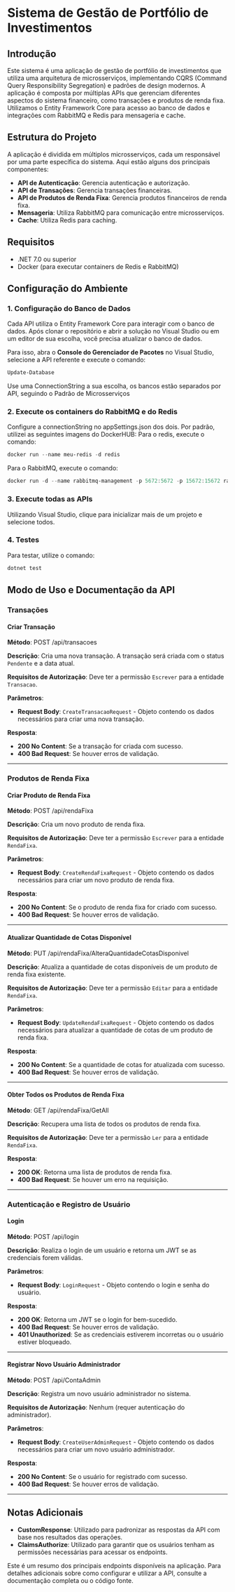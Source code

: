 # Sistema de Gestão de Portfólio de Investimentos

## Introdução

Este sistema é uma aplicação de gestão de portfólio de investimentos que utiliza uma arquitetura de microsserviços, implementando CQRS (Command Query Responsibility Segregation) e padrões de design modernos. A aplicação é composta por múltiplas APIs que gerenciam diferentes aspectos do sistema financeiro, como transações e produtos de renda fixa. Utilizamos o Entity Framework Core para acesso ao banco de dados e integrações com RabbitMQ e Redis para mensageria e cache.

## Estrutura do Projeto

A aplicação é dividida em múltiplos microsserviços, cada um responsável por uma parte específica do sistema. Aqui estão alguns dos principais componentes:

- **API de Autenticação**: Gerencia autenticação e autorização.
- **API de Transações**: Gerencia transações financeiras.
- **API de Produtos de Renda Fixa**: Gerencia produtos financeiros de renda fixa.
- **Mensageria**: Utiliza RabbitMQ para comunicação entre microsserviços.
- **Cache**: Utiliza Redis para caching.

## Requisitos

- .NET 7.0 ou superior
- Docker (para executar containers de Redis e RabbitMQ)

## Configuração do Ambiente

### 1. Configuração do Banco de Dados

Cada API utiliza o Entity Framework Core para interagir com o banco de dados. Após clonar o repositório e abrir a solução no Visual Studio ou em um editor de sua escolha, você precisa atualizar o banco de dados. 

Para isso, abra o **Console do Gerenciador de Pacotes** no Visual Studio, selecione a API referente e execute o comando:

```powershell
Update-Database
```

Use uma ConnectionString a sua escolha, os bancos estão separados por API, seguindo o Padrão de Microsserviços

### 2. Execute os containers do RabbitMQ e do Redis

Configure a connectionString no appSettings.json dos dois. Por padrão, utilizei as seguintes imagens do DockerHUB:
Para o redis, execute o comando:
```powershell
docker run --name meu-redis -d redis
```
Para o RabbitMQ, execute o comando:
```powershell
docker run -d --name rabbitmq-management -p 5672:5672 -p 15672:15672 rabbitmq:management
```
### 3. Execute todas as APIs

Utilizando Visual Studio, clique para inicializar mais de um projeto e selecione todos.

### 4. Testes

Para testar, utilize o comando:

```powershell
dotnet test
```

## Modo de Uso e Documentação da API

### Transações

#### Criar Transação

**Método**: POST /api/transacoes

**Descrição**: Cria uma nova transação. A transação será criada com o status `Pendente` e a data atual.

**Requisitos de Autorização**: Deve ter a permissão `Escrever` para a entidade `Transacao`.

**Parâmetros**:
- **Request Body**: `CreateTransacaoRequest` - Objeto contendo os dados necessários para criar uma nova transação.

**Resposta**:
- **200 No Content**: Se a transação for criada com sucesso.
- **400 Bad Request**: Se houver erros de validação.

---

### Produtos de Renda Fixa

#### Criar Produto de Renda Fixa

**Método**: POST /api/rendaFixa

**Descrição**: Cria um novo produto de renda fixa.

**Requisitos de Autorização**: Deve ter a permissão `Escrever` para a entidade `RendaFixa`.

**Parâmetros**:
- **Request Body**: `CreateRendaFixaRequest` - Objeto contendo os dados necessários para criar um novo produto de renda fixa.

**Resposta**:
- **200 No Content**: Se o produto de renda fixa for criado com sucesso.
- **400 Bad Request**: Se houver erros de validação.

---

#### Atualizar Quantidade de Cotas Disponível

**Método**: PUT /api/rendaFixa/AlteraQuantidadeCotasDisponivel

**Descrição**: Atualiza a quantidade de cotas disponíveis de um produto de renda fixa existente.

**Requisitos de Autorização**: Deve ter a permissão `Editar` para a entidade `RendaFixa`.

**Parâmetros**:
- **Request Body**: `UpdateRendaFixaRequest` - Objeto contendo os dados necessários para atualizar a quantidade de cotas de um produto de renda fixa.

**Resposta**:
- **200 No Content**: Se a quantidade de cotas for atualizada com sucesso.
- **400 Bad Request**: Se houver erros de validação.

---

#### Obter Todos os Produtos de Renda Fixa

**Método**: GET /api/rendaFixa/GetAll

**Descrição**: Recupera uma lista de todos os produtos de renda fixa.

**Requisitos de Autorização**: Deve ter a permissão `Ler` para a entidade `RendaFixa`.

**Resposta**:
- **200 OK**: Retorna uma lista de produtos de renda fixa.
- **400 Bad Request**: Se houver um erro na requisição.

---

### Autenticação e Registro de Usuário

#### Login

**Método**: POST /api/login

**Descrição**: Realiza o login de um usuário e retorna um JWT se as credenciais forem válidas.

**Parâmetros**:
- **Request Body**: `LoginRequest` - Objeto contendo o login e senha do usuário.

**Resposta**:
- **200 OK**: Retorna um JWT se o login for bem-sucedido.
- **400 Bad Request**: Se houver erros de validação.
- **401 Unauthorized**: Se as credenciais estiverem incorretas ou o usuário estiver bloqueado.

---

#### Registrar Novo Usuário Administrador

**Método**: POST /api/ContaAdmin

**Descrição**: Registra um novo usuário administrador no sistema.

**Requisitos de Autorização**: Nenhum (requer autenticação do administrador).

**Parâmetros**:
- **Request Body**: `CreateUserAdminRequest` - Objeto contendo os dados necessários para criar um novo usuário administrador.

**Resposta**:
- **200 No Content**: Se o usuário for registrado com sucesso.
- **400 Bad Request**: Se houver erros de validação.

---

## Notas Adicionais

- **CustomResponse**: Utilizado para padronizar as respostas da API com base nos resultados das operações.
- **ClaimsAuthorize**: Utilizado para garantir que os usuários tenham as permissões necessárias para acessar os endpoints.

Este é um resumo dos principais endpoints disponíveis na aplicação. Para detalhes adicionais sobre como configurar e utilizar a API, consulte a documentação completa ou o código fonte.

